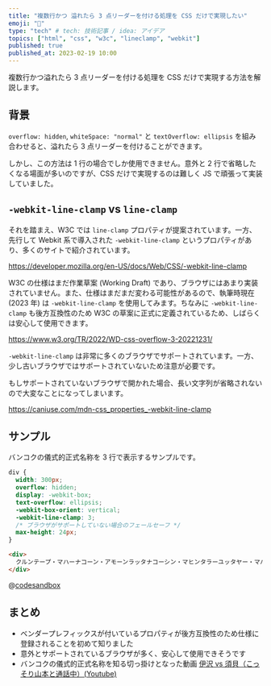 ```yaml
---
title: "複数行かつ 溢れたら 3 点リーダーを付ける処理を CSS だけで実現したい"
emoji: "💬"
type: "tech" # tech: 技術記事 / idea: アイデア
topics: ["html", "css", "w3c", "lineclamp", "webkit"]
published: true
published_at: 2023-02-19 10:00
---
```


複数行かつ溢れたら 3 点リーダーを付ける処理を CSS だけで実現する方法を解説します。

## 背景

`overflow: hidden`, `whiteSpace: "normal"` と `textOverflow: ellipsis` を組み合わせると、溢れたら 3 点リーダーを付けることができます。

しかし、この方法は 1 行の場合でしか使用できません。意外と 2 行で省略したくなる場面が多いのですが、CSS だけで実現するのは難しく JS で頑張って実装していました。

## `-webkit-line-clamp` vs `line-clamp`

それを踏まえ、W3C では `line-clamp` プロパティが提案されています。一方、先行して Webkit 系で導入された `-webkit-line-clamp` というプロパティがあり、多くのサイトで紹介されています。

https://developer.mozilla.org/en-US/docs/Web/CSS/-webkit-line-clamp

W3C の仕様はまだ作業草案 (Working Draft) であり、ブラウザにはあまり実装されていません。また、仕様はまだまだ変わる可能性があるので、執筆時現在 (2023 年) は `-webkit-line-clamp` を使用してみます。ちなみに `-webkit-line-clamp` も後方互換性のため W3C の草案に正式に定義されているため、しばらくは安心して使用できます。

https://www.w3.org/TR/2022/WD-css-overflow-3-20221231/

`-webkit-line-clamp` は非常に多くのブラウザでサポートされています。一方、少し古いブラウザではサポートされていないため注意が必要です。

もしサポートされていないブラウザで開かれた場合、長い文字列が省略されないので大変なことになってしまいます。

https://caniuse.com/mdn-css_properties_-webkit-line-clamp

## サンプル

バンコクの儀式的正式名称を 3 行で表示するサンプルです。

```css
div {
  width: 300px;
  overflow: hidden;
  display: -webkit-box;
  text-overflow: ellipsis;
  -webkit-box-orient: vertical;
  -webkit-line-clamp: 3;
  /* ブラウザがサポートしていない場合のフェールセーフ */
  max-height: 24px;
}
```

```html
<div>
  クルンテープ・マハーナコーン・アモーンラッタナコーシン・マヒンタラーユッタヤー・マハーディロック・ポップ・ノッパラット・ラーチャタニーブリーロム・ウドムラーチャニウェートマハーサターン・アモーンピマーン・アワターンサティット・サッカタッティヤウィサヌカムプラシット
</div>
```

@[codesandbox](https://codesandbox.io/embed/webkit-line-clamp-60uwxy?&theme=light&view=preview)

## まとめ

- ベンダープレフィックスが付いているプロパティが後方互換性のため仕様に登録されることを初めて知りました
- 意外とサポートされているブラウザが多く、安心して使用できそうです
- バンコクの儀式的正式名称を知る切っ掛けとなった動画 [伊沢 vs 須貝（こっそり山本と通話中）(Youtube)](https://www.youtube.com/watch?v=J8Dv9cR74-I)
